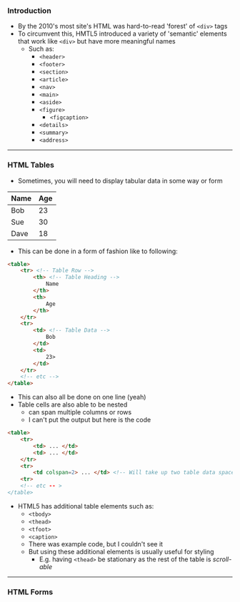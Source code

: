 ### Introduction
- By the 2010's most site's HTML was hard-to-read 'forest' of `<div>` tags
- To circumvent this, HMTL5 introduced a variety of 'semantic' elements that work like `<div>` but have more meaningful names
	- Such as:
		- `<header>`
		- `<footer>`
		- `<section>`
		- `<article>`
		- `<nav>`
		- `<main>`
		- `<aside>`
		- `<figure>`
			- `<figcaption>`
		- `<details>`
		- `<summary>`
		- `<address>`
---
### HTML Tables
- Sometimes, you will need to display tabular data in some way or form

| Name | Age |
| ---- | --- |
| Bob  | 23  |
| Sue  | 30  |
| Dave | 18  |
- This can be done in a form of fashion like to following:
```HTML
<table>
	<tr> <!-- Table Row -->
		<th> <!-- Table Heading -->
			Name
		</th>
		<th>
			Age
		</th>
	</tr>
	<tr>
		<td> <!-- Table Data -->
			Bob
		</td>
		<td>
			23>
		</td>
	</tr>
	<!-- etc -->
</table>
```
- This can also all be done on one line (yeah)
- Table cells are also able to be nested
	- can span multiple columns or rows
	- I can't put the output but here is the code
```HTML
<table>
	<tr>
		<td> ... </td>
		<td> ... </td>
	</tr>
	<tr>
		<td colspan=2> ... </td> <!-- Will take up two table data spaces or columns -->
	<tr>
	<!-- etc -- >
</table>
```
- HTML5 has additional table elements such as:
	- `<tbody>`
	- `<thead>`
	- `<tfoot>`
	- `<caption>`
	- There was example code, but I couldn't see it
	- But using these additional elements is usually useful for styling
		- E.g. having `<thead>` be stationary as the rest of the table is *scroll-able*
---
### HTML Forms
